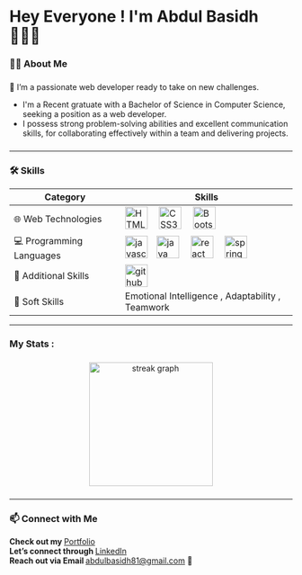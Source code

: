 
<h1 > Hey Everyone ! I'm Abdul Basidh 👨🏻‍🎓</h1>

<h3 align="left">👩‍💻  About Me</h3>

###

 <p align="left">🔭 I’m a passionate web developer ready to take on new challenges.<br>  

<ul>
  <li>I'm a Recent gratuate with a Bachelor of Science in Computer Science, seeking a position as a web developer.</li>
  <li>I possess strong problem-solving abilities and excellent communication skills, for collaborating effectively within a team and delivering projects.</li>
    </ul>
  
###

---

<h3 align="left">🛠 Skills</h3>

| **Category**           | **Skills**                                      |
|------------------------|-------------------------------------------------|
| 🌐 Web Technologies    | <img src="https://cdn.jsdelivr.net/gh/devicons/devicon/icons/html5/html5-original.svg" height="40" alt="HTML5 logo" /> <img width="12" /> <img src="https://cdn.jsdelivr.net/gh/devicons/devicon/icons/css3/css3-original.svg" height="40" alt="CSS3 logo" /> <img width="12" /> <img src="https://cdn.jsdelivr.net/gh/devicons/devicon/icons/bootstrap/bootstrap-original.svg" height="40" alt="Bootstrap logo" /> |
| 💻 Programming Languages|  <img src="https://cdn.simpleicons.org/javascript/F7DF1E" height="40" alt="javascript logo"  /><img width="12" />  <img src="https://cdn.jsdelivr.net/gh/devicons/devicon/icons/java/java-original.svg" height="40" alt="java logo"  /> <img width="12" />  <img src="https://cdn.simpleicons.org/react/61DAFB" height="40" alt="react logo"  /> <img width="12" />  <img src="https://cdn.simpleicons.org/spring/6DB33F" height="40" alt="spring logo"  />             |
| 🔧 Additional Skills    |   <img src="https://skillicons.dev/icons?i=github" height="40" alt="github logo"  /><img width="12" />      |
| 🌟 Soft Skills         | Emotional Intelligence , Adaptability , Teamwork  |

---

###

<h3 align="left">   My Stats :</h3>

###

<div align="center">
  <img src="https://streak-stats.demolab.com?user=AbdulBasidh-81&locale=en&mode=daily&theme=dark&hide_border=false&border_radius=5&order=3" height="220" alt="streak graph"  />
</div>

###

---

<h3 align="left">📫 Connect with Me</h3>
<p align="left">
<b>Check out my </b>  <a href="[your-portfolio-link](https://abdul-basidh-portfolio.netlify.app/)" target="_blank">Portfolio</a> <br>
<b>Let’s connect through </b> <a href="https://www.linkedin.com/in/your-linkedin-profile" target="_blank">LinkedIn</a> <br>
<b>Reach out via Email </b> <a href="mailto:abdulbasidh81@gmail.com">abdulbasidh81@gmail.com</a> 📧
</p>

###

